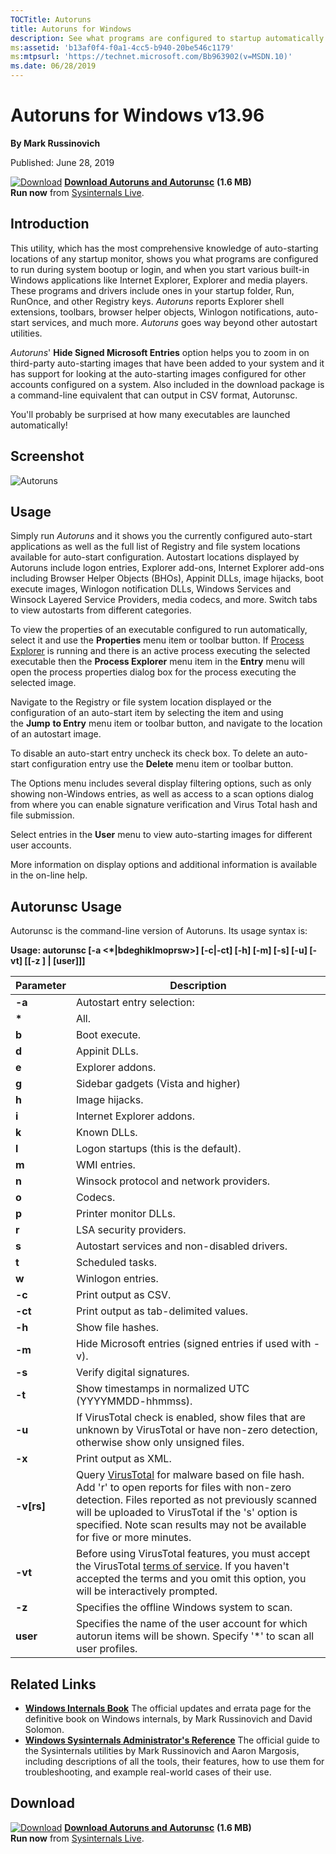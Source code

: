 ```yaml
--- 
TOCTitle: Autoruns
title: Autoruns for Windows
description: See what programs are configured to startup automatically when your system boots and you login.
ms:assetid: 'b13af0f4-f0a1-4cc5-b940-20be546c1179'
ms:mtpsurl: 'https://technet.microsoft.com/Bb963902(v=MSDN.10)'
ms.date: 06/28/2019
---
```


Autoruns for Windows v13.96
===========================

**By Mark Russinovich**

Published: June 28, 2019

[![Download](/media/landing/sysinternals/download_sm.png)](https://download.sysinternals.com/files/Autoruns.zip) [**Download Autoruns and Autorunsc**](https://download.sysinternals.com/files/Autoruns.zip) **(1.6 MB)**  
**Run now** from [Sysinternals Live](https://live.sysinternals.com/autoruns.exe).

## Introduction

This utility, which has the most comprehensive knowledge of
auto-starting locations of any startup monitor, shows you what programs
are configured to run during system bootup or login, and when you start
various built-in Windows applications like Internet Explorer, Explorer
and media players. These programs and drivers include ones in your
startup folder, Run, RunOnce, and other Registry keys.
*Autoruns* reports Explorer shell extensions, toolbars, browser helper
objects, Winlogon notifications, auto-start services, and much
more. *Autoruns* goes way beyond other autostart utilities.

*Autoruns*' **Hide Signed Microsoft Entries** option helps you to zoom
in on third-party auto-starting images that have been added to your
system and it has support for looking at the auto-starting images
configured for other accounts configured on a system. Also included in
the download package is a command-line equivalent that can output in CSV
format, Autorunsc.

You'll probably be surprised at how many executables are launched
automatically!

## Screenshot

![Autoruns](/media/landing/sysinternals/autoruns_v13.png)

## Usage

Simply run *Autoruns* and it shows you the currently configured
auto-start applications as well as the full list of Registry and file
system locations available for auto-start configuration. Autostart
locations displayed by Autoruns include logon entries, Explorer add-ons,
Internet Explorer add-ons including Browser Helper Objects (BHOs),
Appinit DLLs, image hijacks, boot execute images, Winlogon notification
DLLs, Windows Services and Winsock Layered Service Providers, media
codecs, and more. Switch tabs to view autostarts from different
categories.

To view the properties of an executable configured to run automatically,
select it and use the **Properties** menu item or toolbar button. If
[Process Explorer](process-explorer.md) is
running and there is an active process executing the selected executable
then the **Process Explorer** menu item in the **Entry** menu will open
the process properties dialog box for the process executing the selected
image.

Navigate to the Registry or file system location displayed or the
configuration of an auto-start item by selecting the item and using
the **Jump** **to Entry** menu item or toolbar button, and navigate to
the location of an autostart image.

To disable an auto-start entry uncheck its check box. To delete an
auto-start configuration entry use the **Delete** menu item or toolbar
button.

The Options menu includes several display filtering options, such as
only showing non-Windows entries, as well as access to a scan options
dialog from where you can enable signature verification and Virus Total
hash and file submission.

Select entries in the **User** menu to view auto-starting images for
different user accounts.

More information on display options and additional information is
available in the on-line help.  

## Autorunsc Usage

Autorunsc is the command-line version of Autoruns. Its usage syntax is:

**Usage: autorunsc \[-a &lt;\*|bdeghiklmoprsw&gt;\] \[-c|-ct\] \[-h\]
\[-m\] \[-s\] \[-u\] \[-vt\] \[\[-z \] | \[user\]\]\]**

 
|  Parameter   |                                                                                                                                                     Description                                                                                                                                                     |
|--------------|---------------------------------------------------------------------------------------------------------------------------------------------------------------------------------------------------------------------------------------------------------------------------------------------------------------------|
|    **-a**    |                                                                                                                                             Autostart entry selection:                                                                                                                                              |
|   **\***   |                                                                                                                                                        All.                                                                                                                                                         |
|    **b**     |                                                                                                                                                    Boot execute.                                                                                                                                                    |
|    **d**     |                                                                                                                                                    Appinit DLLs.                                                                                                                                                    |
|    **e**     |                                                                                                                                                  Explorer addons.                                                                                                                                                   |
|    **g**     |                                                                                                                                         Sidebar gadgets (Vista and higher)                                                                                                                                          |
|    **h**     |                                                                                                                                                   Image hijacks.                                                                                                                                                    |
|    **i**     |                                                                                                                                              Internet Explorer addons.                                                                                                                                              |
|    **k**     |                                                                                                                                                     Known DLLs.                                                                                                                                                     |
|    **l**     |                                                                                                                                        Logon startups (this is the default).                                                                                                                                        |
|    **m**     |                                                                                                                                                    WMI entries.                                                                                                                                                     |
|    **n**     |                                                                                                                                       Winsock protocol and network providers.                                                                                                                                       |
|    **o**     |                                                                                                                                                       Codecs.                                                                                                                                                       |
|    **p**     |                                                                                                                                                Printer monitor DLLs.                                                                                                                                                |
|    **r**     |                                                                                                                                               LSA security providers.                                                                                                                                               |
|    **s**     |                                                                                                                                    Autostart services and non-disabled drivers.                                                                                                                                     |
|    **t**     |                                                                                                                                                  Scheduled tasks.                                                                                                                                                   |
|    **w**     |                                                                                                                                                  Winlogon entries.                                                                                                                                                  |
|    **-c**    |                                                                                                                                                Print output as CSV.                                                                                                                                                 |
|   **-ct**    |                                                                                                                                        Print output as tab-delimited values.                                                                                                                                        |
|    **-h**    |                                                                                                                                                  Show file hashes.                                                                                                                                                  |
|    **-m**    |                                                                                                                              Hide Microsoft entries (signed entries if used with -v).                                                                                                                               |
|    **-s**    |                                                                                                                                             Verify digital signatures.                                                                                                                                              |
|    **-t**    |                                                                                                                                Show timestamps in normalized UTC (YYYYMMDD-hhmmss).                                                                                                                                 |
|    **-u**    |                                                                                      If VirusTotal check is enabled, show files that are unknown by VirusTotal or have non-zero detection, otherwise show only unsigned files.                                                                                      |
|    **-x**    |                                                                                                                                                Print output as XML.                                                                                                                                                 |
| **-v\[rs\]** | Query [VirusTotal](https://www.virustotal.com/) for malware based on file hash. Add 'r' to open reports for files with non-zero detection. Files reported as not previously scanned will be uploaded to VirusTotal if the 's' option is specified. Note scan results may not be available for five or more minutes. |
|   **-vt**    |                                     Before using VirusTotal features, you must accept the VirusTotal [terms of service](https://www.virustotal.com/en/about/terms-of-service/). If you haven't accepted the terms and you omit this option, you will be interactively prompted.                                     |
|    **-z**    |                                                                                                                                    Specifies the offline Windows system to scan.                                                                                                                                    |
|   **user**   |                                                                                                Specifies the name of the user account for which autorun items will be shown. Specify '\*' to scan all user profiles.                                                                                                |
 
## Related Links

-   [**Windows Internals Book**](~/learn/windows-internals.md)  The official updates and errata page for the definitive book on
    Windows internals, by Mark Russinovich and David Solomon.
-   [**Windows Sysinternals Administrator's Reference**](~/learn/troubleshooting-book.md)  The
    official guide to the Sysinternals utilities by Mark Russinovich and
    Aaron Margosis, including descriptions of all the tools, their
    features, how to use them for troubleshooting, and example
    real-world cases of their use.

## Download

[![Download](/media/landing/sysinternals/download_sm.png)](https://download.sysinternals.com/files/Autoruns.zip) [**Download Autoruns and Autorunsc**](https://download.sysinternals.com/files/Autoruns.zip) **(1.6 MB)**  
**Run now** from [Sysinternals Live](https://live.sysinternals.com/autoruns.exe).
